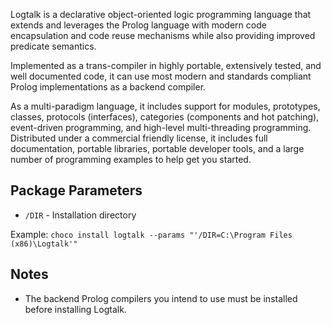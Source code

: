 Logtalk is a declarative object-oriented logic programming language that extends and leverages the Prolog language with modern code encapsulation and code reuse mechanisms while also providing improved predicate semantics.

Implemented as a trans-compiler in highly portable, extensively tested, and well documented code, it can use most modern and standards compliant Prolog implementations as a backend compiler.

As a multi-paradigm language, it includes support for modules, prototypes, classes, protocols (interfaces), categories (components and hot patching), event-driven programming, and high-level multi-threading programming. Distributed under a commercial friendly license, it includes full documentation, portable libraries, portable developer tools, and a large number of programming examples to help get you started.

## Package Parameters

- `/DIR` - Installation directory

Example: `choco install logtalk --params "'/DIR=C:\Program Files (x86)\Logtalk'"`

## Notes

- The backend Prolog compilers you intend to use must be installed before installing Logtalk.
